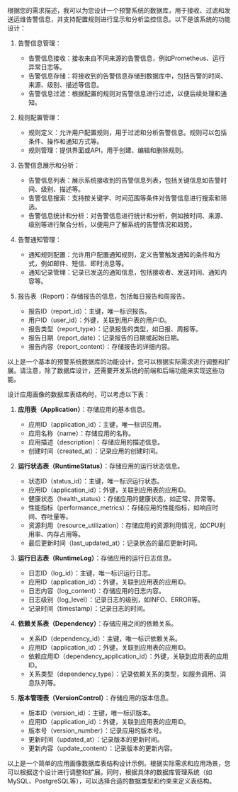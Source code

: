 根据您的需求描述，我可以为您设计一个预警系统的数据库，用于接收、过滤和发送运维告警信息，并支持配置规则进行显示和分析监控信息。以下是该系统的功能设计：

1. 告警信息管理：
    - 告警信息接收：接收来自不同来源的告警信息，例如Prometheus、运行异常日志等。
    - 告警信息存储：将接收到的告警信息存储到数据库中，包括告警的时间、来源、级别、描述等信息。
    - 告警信息过滤：根据配置的规则对告警信息进行过滤，以便后续处理和通知。

2. 规则配置管理：
    - 规则定义：允许用户配置规则，用于过滤和分析告警信息。规则可以包括条件、操作和通知方式等。
    - 规则管理：提供界面或API，用于创建、编辑和删除规则。

3. 告警信息展示和分析：
    - 告警信息列表：展示系统接收到的告警信息列表，包括关键信息如告警时间、级别、描述等。
    - 告警信息搜索：支持按关键字、时间范围等条件对告警信息进行搜索和筛选。
    - 告警信息统计和分析：对告警信息进行统计和分析，例如按时间、来源、级别等进行聚合分析，以便用户了解系统的告警情况和趋势。

4. 告警通知管理：
    - 通知规则配置：允许用户配置通知规则，定义告警触发通知的条件和方式，例如邮件、短信、即时消息等。
    - 通知记录管理：记录已发送的通知信息，包括接收者、发送时间、通知内容等。

5. 报告表（Report)：存储报告的信息，包括每日报告和周报告。
   - 报告ID（report_id）：主键，唯一标识报告。
   - 用户ID（user_id）：外键，关联到用户表的用户ID。
   - 报告类型（report_type）：记录报告的类型，如日报、周报等。
   - 报告日期（report_date）：记录报告的日期或起始日期。
   - 报告内容（report_content）：存储报告的详细内容。

以上是一个基本的预警系统数据库的功能设计，您可以根据实际需求进行调整和扩展。请注意，除了数据库设计，还需要开发系统的前端和后端功能来实现这些功能。

设计应用画像的数据库表结构时，可以考虑以下表：

1. **应用表（Application）**：存储应用的基本信息。
   - 应用ID（application_id）：主键，唯一标识应用。
   - 应用名称（name）：存储应用的名称。
   - 应用描述（description）：存储应用的描述信息。
   - 创建时间（created_at）：记录应用的创建时间。

2. **运行状态表（RuntimeStatus）**：存储应用的运行状态信息。
   - 状态ID（status_id）：主键，唯一标识运行状态。
   - 应用ID（application_id）：外键，关联到应用表的应用ID。
   - 健康状态（health_status）：存储应用的健康状态，如正常、异常等。
   - 性能指标（performance_metrics）：存储应用的性能指标，如响应时间、吞吐量等。
   - 资源利用（resource_utilization）：存储应用的资源利用情况，如CPU利用率、内存占用等。
   - 最后更新时间（last_updated_at）：记录状态的最后更新时间。

3. **运行日志表（RuntimeLog）**：存储应用的运行日志信息。
   - 日志ID（log_id）：主键，唯一标识运行日志。
   - 应用ID（application_id）：外键，关联到应用表的应用ID。
   - 日志内容（log_content）：存储应用的日志内容。
   - 日志级别（log_level）：记录日志的级别，如INFO、ERROR等。
   - 记录时间（timestamp）：记录日志的时间。

4. **依赖关系表（Dependency）**：存储应用之间的依赖关系。
   - 关系ID（dependency_id）：主键，唯一标识依赖关系。
   - 应用ID（application_id）：外键，关联到应用表的应用ID。
   - 依赖应用ID（dependency_application_id）：外键，关联到应用表的应用ID。
   - 关系类型（dependency_type）：记录依赖关系的类型，如服务调用、消息队列等。

5. **版本管理表（VersionControl）**：存储应用的版本信息。
   - 版本ID（version_id）：主键，唯一标识版本。
   - 应用ID（application_id）：外键，关联到应用表的应用ID。
   - 版本号（version_number）：记录应用的版本号。
   - 更新时间（updated_at）：记录版本的更新时间。
   - 更新内容（update_content）：记录版本的更新内容。

以上是一个简单的应用画像数据库表结构设计示例。根据实际需求和应用场景，您可以根据这个设计进行调整和扩展。同时，根据具体的数据库管理系统（如MySQL、PostgreSQL等），可以选择合适的数据类型和约束来定义表结构。